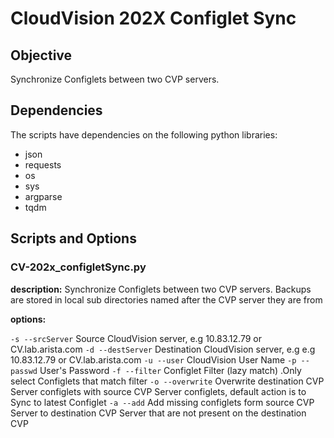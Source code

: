# CloudVision 202X Configlet Sync

## Objective
Synchronize Configlets between two CVP servers.


## Dependencies
The scripts have dependencies on the following python libraries:

 - json
 - requests
 - os
 - sys
 - argparse
 - tqdm

## Scripts and Options
### CV-202x_configletSync.py

**description:**
Synchronize Configlets between two CVP servers.
Backups are stored in local sub directories named after the CVP server they are from

**options:**

`-s --srcServer`  Source CloudVision server, e.g 10.83.12.79 or CV.lab.arista.com
`-d --destServer` Destination CloudVision server, e.g  e.g 10.83.12.79 or CV.lab.arista.com
`-u --user`       CloudVision User Name
`-p --passwd`     User's Password
`-f --filter`     Configlet Filter (lazy match) .Only select Configlets that match filter
`-o --overwrite` Overwrite destination CVP Server configlets with source CVP Server configlets, default action is to Sync to latest Configlet
`-a --add`       Add missing configlets form source CVP Server to destination CVP Server that are not present on the destination CVP

